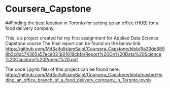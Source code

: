 # Coursera_Capstone
##Finding the best location in Toronto for setting up an office (HUB) for a food delivery company.

This is a project created for my first assignment for Applied Data Science Capstone course The final report can be found on the below link. 
https://github.com/MdSaifulIslamSajol/Coursera_Capstone/blob/9a33dc6898b3c8dc74365a57ece021b01619cbfa/Report%20On%20Data%20Science%20Capstone%20Project%20.pdf 

The code (.pynb file) of this project can be found here.
https://github.com/MdSaifulIslamSajol/Coursera_Capstone/blob/master/Finding_an_office_branch_of_a_food_delivery_company_in_Toronto.ipynb 
